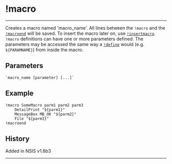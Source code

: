 # !macro

---

Creates a macro named 'macro_name'. All lines between the `!macro` and the [`!macroend`][1] will be saved. To insert the macro later on, use [`!insertmacro`][2]. `!macro` definitions can have one or more parameters defined. The parameters may be accessed the same way a [`!define`][3] would (e.g. `${PARAMNAME}`) from inside the macro.

## Parameters

	`macro_name [parameter] [...]`

## Example

	!macro SomeMacro parm1 parm2 parm3
		DetailPrint "${parm1}"
		MessageBox MB_OK "${parm2}"
		File "${parm3}"
	!macroend

## History

Added in NSIS v1.8b3

---

[1]: !macroend.md
[2]: !insertmacro.md
[3]: !define.md